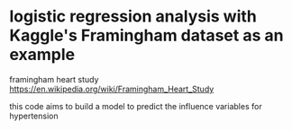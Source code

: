 # logistic regression analysis with Kaggle's Framingham dataset as an example 

framingham heart study https://en.wikipedia.org/wiki/Framingham_Heart_Study

this code aims to build a model to predict the influence variables for hypertension
